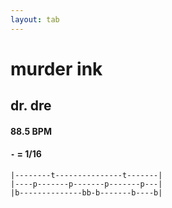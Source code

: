 ```yaml
---
layout: tab
---
```


# murder ink
## dr. dre

#### 88.5 BPM
#### `-` = 1/16

```
|--------t---------------t-------|
|----p-------p-------p-------p---|
|b--------------bb-b-------b----b|
```
